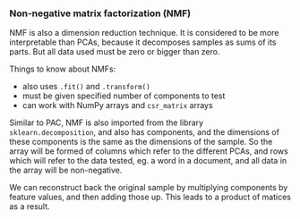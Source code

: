 ### Non-negative matrix factorization (NMF)

NMF is also a dimension reduction technique. It is considered to be more interpretable than PCAs, because it decomposes samples as sums of its parts. But all data used must be zero or bigger than zero.

Things to know about NMFs:
- also uses `.fit()` and `.transform()`
- must be given specified number of components to test
- can work with NumPy arrays and `csr_matrix` arrays

Similar to PAC, NMF is also imported from the library `sklearn.decomposition`, and also has components, and the dimensions of these components is the same as the dimensions of the sample. So the array will be formed of columns which refer to the different PCAs, and rows which will refer to the data tested, eg. a word in a document, and all data in the array will be non-negative.

We can reconstruct back the original sample by multiplying components by feature values, and then adding those up. This leads to a product of matices as a result.
